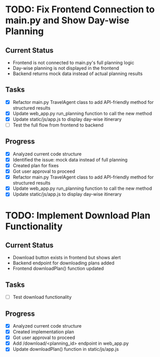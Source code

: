 # TODO: Fix Frontend Connection to main.py and Show Day-wise Planning

## Current Status
- Frontend is not connected to main.py's full planning logic
- Day-wise planning is not displayed in the frontend
- Backend returns mock data instead of actual planning results

## Tasks
- [x] Refactor main.py TravelAgent class to add API-friendly method for structured results
- [x] Update web_app.py run_planning function to call the new method
- [x] Update static/js/app.js to display day-wise itinerary
- [ ] Test the full flow from frontend to backend

## Progress
- [x] Analyzed current code structure
- [x] Identified the issue: mock data instead of full planning
- [x] Created plan for fixes
- [x] Got user approval to proceed
- [x] Refactor main.py TravelAgent class to add API-friendly method for structured results
- [x] Update web_app.py run_planning function to call the new method
- [x] Update static/js/app.js to display day-wise itinerary

# TODO: Implement Download Plan Functionality

## Current Status
- Download button exists in frontend but shows alert
- Backend endpoint for downloading plans added
- Frontend downloadPlan() function updated

## Tasks
- [ ] Test download functionality

## Progress
- [x] Analyzed current code structure
- [x] Created implementation plan
- [x] Got user approval to proceed
- [x] Add /download/<planning_id> endpoint in web_app.py
- [x] Update downloadPlan() function in static/js/app.js
